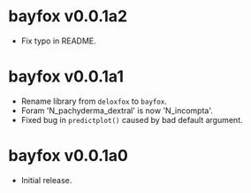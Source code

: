 # bayfox v0.0.1a2

* Fix typo in README.

# bayfox v0.0.1a1

* Rename library from `deloxfox` to `bayfox`.
* Foram 'N_pachyderma_dextral' is now 'N_incompta'.
* Fixed bug in `predictplot()` caused by bad default argument.


# bayfox v0.0.1a0

* Initial release.
